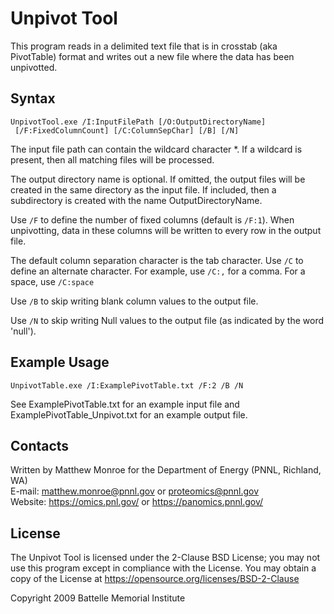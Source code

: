 # Unpivot Tool

This program reads in a delimited text file that is in crosstab (aka PivotTable) 
format and writes out a new file where the data has been unpivotted.

## Syntax

```
UnpivotTool.exe /I:InputFilePath [/O:OutputDirectoryName]
 [/F:FixedColumnCount] [/C:ColumnSepChar] [/B] [/N]
```

The input file path can contain the wildcard character *.
If a wildcard is present, then all matching files will be processed.

The output directory name is optional.  If omitted, the output files
will be created in the same directory as the input file.
If included, then a subdirectory is created with the name OutputDirectoryName.

Use `/F` to define the number of fixed columns (default is `/F:1`).
When unpivotting, data in these columns will be written to every row in the output file.

The default column separation character is the tab character.
Use `/C` to define an alternate character.  For example, use `/C:,` for a comma.
For a space, use `/C:space`

Use `/B` to skip writing blank column values to the output file.

Use `/N` to skip writing Null values to the output file (as indicated by the word 'null').

## Example Usage

```
UnpivotTable.exe /I:ExamplePivotTable.txt /F:2 /B /N
```

See ExamplePivotTable.txt for an example input file
and ExamplePivotTable_Unpivot.txt for an example output file.

## Contacts

Written by Matthew Monroe for the Department of Energy (PNNL, Richland, WA) \
E-mail: matthew.monroe@pnnl.gov or proteomics@pnnl.gov \
Website: https://omics.pnl.gov/ or https://panomics.pnnl.gov/

## License

The Unpivot Tool is licensed under the 2-Clause BSD License; 
you may not use this program except in compliance with the License.  You may obtain 
a copy of the License at https://opensource.org/licenses/BSD-2-Clause

Copyright 2009 Battelle Memorial Institute
